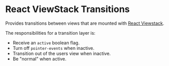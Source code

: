 # React ViewStack Transitions

Provides transitions between views that are mounted with [React Viewstack](https://github.com/pomle/react-viewstack).

The responsibilities for a transition layer is:
* Receive an `active` boolean flag.
* Turn off `pointer-events` when inactive.
* Transition out of the users view when inactive.
* Be "normal" when active.
